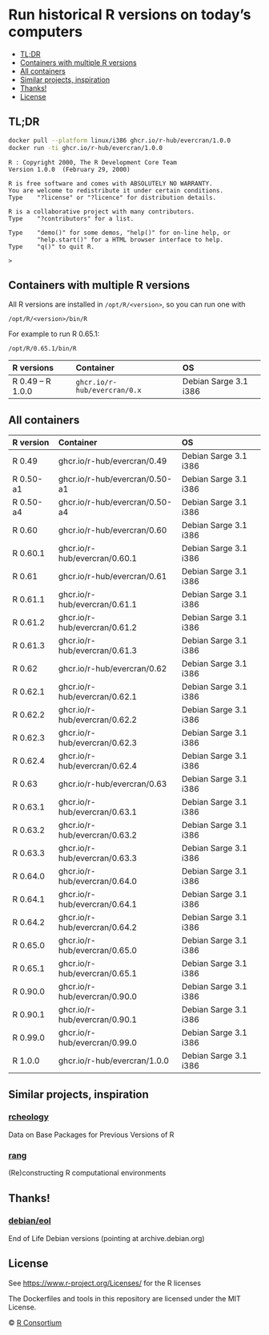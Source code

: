 Run historical R versions on today’s computers
================

- <a href="#tldr" id="toc-tldr">TL;DR</a>
- <a href="#containers-with-multiple-r-versions"
  id="toc-containers-with-multiple-r-versions">Containers with multiple R
  versions</a>
- <a href="#all-containers" id="toc-all-containers">All containers</a>
- <a href="#similar-projects-inspiration"
  id="toc-similar-projects-inspiration">Similar projects, inspiration</a>
- <a href="#thanks" id="toc-thanks">Thanks!</a>
- <a href="#license" id="toc-license">License</a>

<!-- README.md is generated from README.Rmd. Please edit that file -->

## TL;DR

``` sh
docker pull --platform linux/i386 ghcr.io/r-hub/evercran/1.0.0
docker run -ti ghcr.io/r-hub/evercran/1.0.0
```

    R : Copyright 2000, The R Development Core Team
    Version 1.0.0  (February 29, 2000)

    R is free software and comes with ABSOLUTELY NO WARRANTY.
    You are welcome to redistribute it under certain conditions.
    Type    "?license" or "?licence" for distribution details.

    R is a collaborative project with many contributors.
    Type    "?contributors" for a list.

    Type    "demo()" for some demos, "help()" for on-line help, or
            "help.start()" for a HTML browser interface to help.
    Type    "q()" to quit R.

    >

## Containers with multiple R versions

All R versions are installed in `/opt/R/<version>`, so you can run one
with

    /opt/R/<version>/bin/R

For example to run R 0.65.1:

    /opt/R/0.65.1/bin/R

| R versions       | Container                    | OS                    |
|:-----------------|:-----------------------------|:----------------------|
| R 0.49 – R 1.0.0 | `ghcr.io/r-hub/evercran/0.x` | Debian Sarge 3.1 i386 |

## All containers

| R version | Container                      | OS                    |
|:----------|:-------------------------------|:----------------------|
| R 0.49    | ghcr.io/r-hub/evercran/0.49    | Debian Sarge 3.1 i386 |
| R 0.50-a1 | ghcr.io/r-hub/evercran/0.50-a1 | Debian Sarge 3.1 i386 |
| R 0.50-a4 | ghcr.io/r-hub/evercran/0.50-a4 | Debian Sarge 3.1 i386 |
| R 0.60    | ghcr.io/r-hub/evercran/0.60    | Debian Sarge 3.1 i386 |
| R 0.60.1  | ghcr.io/r-hub/evercran/0.60.1  | Debian Sarge 3.1 i386 |
| R 0.61    | ghcr.io/r-hub/evercran/0.61    | Debian Sarge 3.1 i386 |
| R 0.61.1  | ghcr.io/r-hub/evercran/0.61.1  | Debian Sarge 3.1 i386 |
| R 0.61.2  | ghcr.io/r-hub/evercran/0.61.2  | Debian Sarge 3.1 i386 |
| R 0.61.3  | ghcr.io/r-hub/evercran/0.61.3  | Debian Sarge 3.1 i386 |
| R 0.62    | ghcr.io/r-hub/evercran/0.62    | Debian Sarge 3.1 i386 |
| R 0.62.1  | ghcr.io/r-hub/evercran/0.62.1  | Debian Sarge 3.1 i386 |
| R 0.62.2  | ghcr.io/r-hub/evercran/0.62.2  | Debian Sarge 3.1 i386 |
| R 0.62.3  | ghcr.io/r-hub/evercran/0.62.3  | Debian Sarge 3.1 i386 |
| R 0.62.4  | ghcr.io/r-hub/evercran/0.62.4  | Debian Sarge 3.1 i386 |
| R 0.63    | ghcr.io/r-hub/evercran/0.63    | Debian Sarge 3.1 i386 |
| R 0.63.1  | ghcr.io/r-hub/evercran/0.63.1  | Debian Sarge 3.1 i386 |
| R 0.63.2  | ghcr.io/r-hub/evercran/0.63.2  | Debian Sarge 3.1 i386 |
| R 0.63.3  | ghcr.io/r-hub/evercran/0.63.3  | Debian Sarge 3.1 i386 |
| R 0.64.0  | ghcr.io/r-hub/evercran/0.64.0  | Debian Sarge 3.1 i386 |
| R 0.64.1  | ghcr.io/r-hub/evercran/0.64.1  | Debian Sarge 3.1 i386 |
| R 0.64.2  | ghcr.io/r-hub/evercran/0.64.2  | Debian Sarge 3.1 i386 |
| R 0.65.0  | ghcr.io/r-hub/evercran/0.65.0  | Debian Sarge 3.1 i386 |
| R 0.65.1  | ghcr.io/r-hub/evercran/0.65.1  | Debian Sarge 3.1 i386 |
| R 0.90.0  | ghcr.io/r-hub/evercran/0.90.0  | Debian Sarge 3.1 i386 |
| R 0.90.1  | ghcr.io/r-hub/evercran/0.90.1  | Debian Sarge 3.1 i386 |
| R 0.99.0  | ghcr.io/r-hub/evercran/0.99.0  | Debian Sarge 3.1 i386 |
| R 1.0.0   | ghcr.io/r-hub/evercran/1.0.0   | Debian Sarge 3.1 i386 |

## Similar projects, inspiration

### [rcheology](https://github.com/hughjonesd/rcheology)

Data on Base Packages for Previous Versions of R

### [rang](https://github.com/chainsawriot/rang)

(Re)constructing R computational environments

## Thanks!

### [debian/eol](https://hub.docker.com/r/debian/eol/)

End of Life Debian versions (pointing at archive.debian.org)

## License

See <https://www.r-project.org/Licenses/> for the R licenses

The Dockerfiles and tools in this repository are licensed under the MIT
License.

© [R Consortium](https://github.com/rconsortium)
